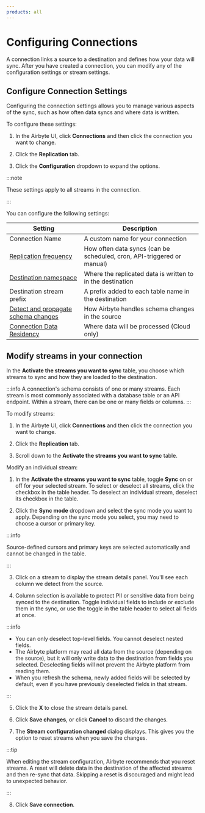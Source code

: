 ```yaml
---
products: all
---
```


# Configuring Connections

A connection links a source to a destination and defines how your data will sync. After you have created a connection, you can modify any of the configuration settings or stream settings.

## Configure Connection Settings

Configuring the connection settings allows you to manage various aspects of the sync, such as how often data syncs and where data is written. 

To configure these settings:

1. In the Airbyte UI, click **Connections** and then click the connection you want to change. 

2. Click the **Replication** tab.

3. Click the **Configuration** dropdown to expand the options.

:::note

These settings apply to all streams in the connection.

:::

You can configure the following settings:

| Setting                              | Description                                                                         |
|--------------------------------------|-------------------------------------------------------------------------------------|
| Connection Name               | A custom name for your connection                                                    |
| [Replication frequency](/using-airbyte/core-concepts/sync-schedules.md)                | How often data syncs (can be scheduled, cron, API-triggered or manual)                                                            |
| [Destination namespace](/using-airbyte/core-concepts/namespaces.md)                | Where the replicated data is written to in the destination                                                |
| Destination stream prefix            | A prefix added to each table name in the destination                                  |
| [Detect and propagate schema changes](/cloud/managing-airbyte-cloud/manage-schema-changes.md) | How Airbyte handles schema changes in the source |
| [Connection Data Residency](/cloud/managing-airbyte-cloud/manage-data-residency.md) | Where data will be processed (Cloud only) |

## Modify streams in your connection

In the **Activate the streams you want to sync** table, you choose which streams to sync and how they are loaded to the destination.

:::info
A connection's schema consists of one or many streams. Each stream is most commonly associated with a database table or an API endpoint. Within a stream, there can be one or many fields or columns.
:::

To modify streams:

1. In the Airbyte UI, click **Connections** and then click the connection you want to change. 

2. Click the **Replication** tab.

3. Scroll down to the **Activate the streams you want to sync** table.

Modify an individual stream:

1. In the **Activate the streams you want to sync** table, toggle **Sync** on or off for your selected stream. To select or deselect all streams, click the checkbox in the table header. To deselect an individual stream, deselect its checkbox in the table.

2. Click the **Sync mode** dropdown and select the sync mode you want to apply. Depending on the sync mode you select, you may need to choose a cursor or primary key.

:::info

Source-defined cursors and primary keys are selected automatically and cannot be changed in the table.

:::

3. Click on a stream to display the stream details panel. You'll see each column we detect from the source.

4. Column selection is available to protect PII or sensitive data from being synced to the destination. Toggle individual fields to include or exclude them in the sync, or use the toggle in the table header to select all fields at once.

:::info

* You can only deselect top-level fields. You cannot deselect nested fields.
* The Airbyte platform may read all data from the source (depending on the source), but it will only write data to the destination from fields you selected. Deselecting fields will not prevent the Airbyte platform from reading them.
* When you refresh the schema, newly added fields will be selected by default, even if you have previously deselected fields in that stream.

:::

5. Click the **X** to close the stream details panel.

6. Click **Save changes**, or click **Cancel** to discard the changes.

7. The **Stream configuration changed** dialog displays. This gives you the option to reset streams when you save the changes.

:::tip

When editing the stream configuration, Airbyte recommends that you reset streams. A reset will delete data in the destination of the affected streams and then re-sync that data. Skipping a reset is discouraged and might lead to unexpected behavior.

:::

8. Click **Save connection**.
